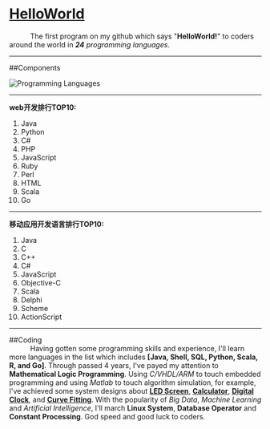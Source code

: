 # [HelloWorld](http://www.xker.com/page/e2015/06/193498.html)
&ensp;&emsp;&ensp;&emsp;The first program on my github which says "**HelloWorld!**" to coders around the world in ***24** programming languages*.
***

##Components  

![Programming Languages](http://i1.piimg.com/588926/4c461d06ba4b966a.png)  

***
**web开发排行TOP10:**  
01. Java  
02. Python  
03. C#  
04. PHP  
05. JavaScript  
06. Ruby  
07. Perl  
08. HTML  
09. Scala  
10. Go  
***  
**移动应用开发语言排行TOP10:**  
01. Java  
02. C  
03. C++  
04. C#  
05. JavaScript  
06. Objective-C  
07. Scala  
08. Delphi  
09. Scheme  
10. ActionScript  
***  
##Coding  
&ensp;&emsp;&ensp;&emsp;Having gotten some programming skills and experience, I'll learn more languages in the list which includes **[Java, Shell, SQL, Python, Scala, R, and Go]**. Through passed 4 years, I've payed my attention to **Mathematical Logic Programming**. Using *C/VHDL/ARM* to touch embedded programming and using *Matlab* to touch algorithm simulation, for example, I've achieved some system designs about [**LED Screen**](https://github.com/caofanCPU/PassedCode/tree/master/ASM/LED显示屏(51单片机)), [**Calculator**](https://github.com/caofanCPU/PassedCode/tree/master/ARM/Calculator(ARM)), [**Digital Clock**](https://github.com/caofanCPU/PassedCode/tree/master/EDA/数字钟), and [**Curve Fitting**](https://github.com/caofanCPU/ThreeParameterSpline). With the popularity of *Big Data*, *Machine Learning* and *Artificial Intelligence*, I'll march **Linux System**, **Database Operator** and **Constant Processing**. God speed and good luck to coders.